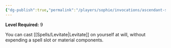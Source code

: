 ```yaml
---
{"dg-publish":true,"permalink":"/players/sophie/invocations/ascendant-step/","noteIcon":""}
---
```


**Level Required:** 9  


You can cast [[Spells/Levitate\|Levitate]] on yourself at will, without expending a spell slot or material components.
